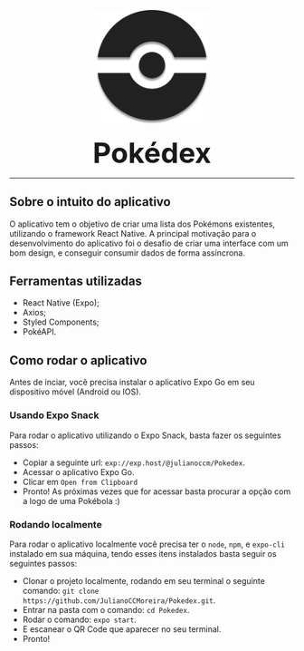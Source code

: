 <p align="center">
    <img src="./assets/images/Pokeball.png" width="200px"/>
    <br/><br/>
    <b style="font-size: 50px">Pokédex</b>
</p>

---

## Sobre o intuito do aplicativo
O aplicativo tem o objetivo de criar uma lista dos Pokémons existentes, utilizando o framework React Native. A principal motivação para o desenvolvimento do aplicativo foi o desafio de criar uma interface com um bom design, e conseguir consumir dados de forma assíncrona.

## Ferramentas utilizadas
 - React Native (Expo);
 - Axios;
 - Styled Components;
 - PokéAPI.

## Como rodar o aplicativo
Antes de inciar, você precisa instalar o aplicativo Expo Go em seu dispositivo móvel (Android ou IOS).

### Usando Expo Snack
Para rodar o aplicativo utilizando o Expo Snack, basta fazer os seguintes passos:

 - Copiar a seguinte url: `exp://exp.host/@julianoccm/Pokedex`.
 - Acessar o aplicativo Expo Go.
 - Clicar em `Open from Clipboard`
 - Pronto! As próximas vezes que for acessar basta procurar a opção com a logo de uma Pokébola :)

### Rodando localmente
Para rodar o aplicativo localmente você precisa ter o `node`, `npm`, e `expo-cli` instalado em sua máquina, tendo esses itens instalados basta seguir os seguintes passos:
 
 - Clonar o projeto localmente, rodando em seu terminal o seguinte comando: `git clone https://github.com/JulianoCCMoreira/Pokedex.git`.
 - Entrar na pasta com o comando: `cd Pokedex`.
 - Rodar o comando: `expo start`.
 - E escanear o QR Code que aparecer no seu terminal.
 - Pronto!
